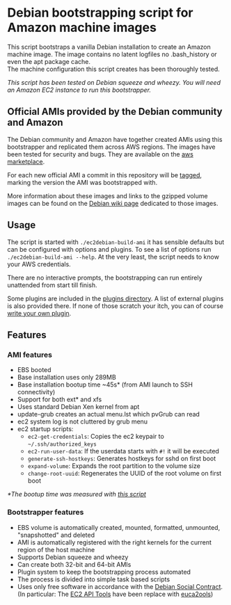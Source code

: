# Debian bootstrapping script for Amazon machine images #

This script bootstraps a vanilla Debian installation to create an Amazon machine image.
The image contains no latent logfiles no .bash\_history or even the apt package cache.  
The machine configuration this script creates has been thoroughly tested.

*This script has been tested on Debian squeeze and wheezy.*
*You will need an Amazon EC2 instance to run this bootstrapper.*

## Official AMIs provided by the Debian community and Amazon ##

The Debian community and Amazon have together created AMIs using this bootstrapper
and replicated them across AWS regions. The images have been tested for security and bugs.
They are available on the [aws marketplace](https://aws.amazon.com/marketplace/pp/ref=csl_clsc_prd?sku=8fvdn95s5ev33cprr62nq3q7t).

For each new official AMI a commit in this repository will be [tagged](https://github.com/andsens/ec2debian-build-ami/tags),
marking the version the AMI was bootstrapped with.

More information about these images and links to the gzipped volume images can be found on the
[Debian wiki page](http://wiki.debian.org/Cloud/AmazonEC2Image/Squeeze) dedicated to those images.

## Usage ##

The script is started with ``./ec2debian-build-ami`` it has sensible defaults
but can be configured with options and plugins. To see a list of options run
``./ec2debian-build-ami --help``.
At the very least, the script needs to know your AWS credentials.

There are no interactive prompts, the bootstrapping can run entirely unattended
from start till finish.

Some plugins are included in the [plugins directory](https://github.com/andsens/ec2debian-build-ami/tree/master/plugins).
A list of external plugins is also provided there. If none of those scratch
your itch, you can of course [write your own plugin](https://github.com/andsens/ec2debian-build-ami/blob/master/plugins/HOWTO.md).

## Features ##

### AMI features ###

* EBS booted
* Base installation uses only 289MB
* Base installation bootup time ~45s* (from AMI launch to SSH connectivity)
* Support for both ext* and xfs
* Uses standard Debian Xen kernel from apt
* update-grub creates an actual menu.lst which pvGrub can read
* ec2 system log is not cluttered by grub menu
* ec2 startup scripts:
  * `ec2-get-credentials`: Copies the ec2 keypair to `~/.ssh/authorized_keys`
  * `ec2-run-user-data`: If the userdata starts with `#!` it will be executed
  * `generate-ssh-hostkeys`: Generates hostkeys for sshd on first boot
  * `expand-volume`: Expands the root partition to the volume size
  * `change-root-uuid`: Regenerates the UUID of the root volume on first boot

*\*The bootup time was measured with [this script](https://gist.github.com/3813743)*

### Bootstrapper features ###

* EBS volume is automatically created, mounted, formatted, unmounted, "snapshotted" and deleted
* AMI is automatically registered with the right kernels for the current region of the host machine
* Supports Debian squeeze and wheezy
* Can create both 32-bit and 64-bit AMIs
* Plugin system to keep the bootstrapping process automated
* The process is divided into simple task based scripts
* Uses only free software in accordance with the [Debian Social Contract](http://www.debian.org/social_contract).  
  (In particular: The [EC2 API Tools](http://aws.amazon.com/developertools/351) have been replace with [euca2ools](http://www.eucalyptus.com/download/euca2ools))
